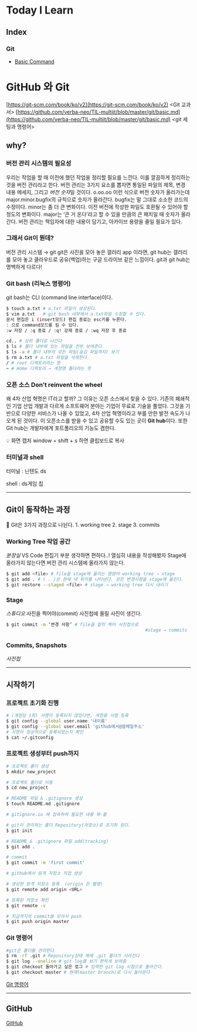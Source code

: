 # Today I Learn

## Index

### Git

- [Basic Command](https://github.com/BangSungjoon/TIL/blob/master/Git/basic-command.md)

# GitHub 와 Git

[https://git-scm.com/book/ko/v2](https://git-scm.com/book/ko/v2) <Git 교과서>
[https://github.com/verba-neo/TIL-multiit/blob/master/git/basic.md](https://github.com/verba-neo/TIL-multiit/blob/master/git/basic.md) <git 세팅과 명령어>

## why?

### 버전 관리 시스템의 필요성

우리는 작업을 할 때 이전에 했던 작업을 정리할 필요를 느낀다. 
이를 깔끔하게 정리하는 것을 버전 관리라고 한다. 버전 관리는 3가지 요소를 뽑자면 통일된 파일의 제목, 변경 내용 메세지, 그리고 *버전 숫자*일 것이다. 
o.oo.oo 이런 식으로 버전 숫자가 올라가는데 major.minor.bugfix의 규칙으로 숫자가 올라간다.
bugfix는 말 그대로 소소한 코드의 수정이다. 
minor는 좀 더 큰 변화이다. 이전 버전에 작성한 파일도 호환될 수 있어야 할 정도의 변화이다.
major는 ‘큰 거 온다’라고 할 수 있을 만큼의 큰 패치일 때 숫자가 올라간다.
버전 관리는 책임자에 대한 내용이 담기고, 아카이브 용량을 줄일 필요가 있다.

### 그래서 Git이 뭔데?

버전 관리 시스템 → git
git은 사진을 모아 놓은 갤러리 app 이라면, git hub는 갤러리를 모아 놓고 클라우드로 공유(백업)하는 구글 드라이브 같은 느낌이다. 
git과 git hub는 명백하게 다르다!

### Git bash (리눅스 명령어)

git bash는 CLI (command line interface)이다.

```bash
$ touch a.txt # a.txt 파일이 생성된다.
$ vim a.txt   # git bash 내부에서 a.txt파일 수정할 수 있다.
문서 편집은 i (insert모드) 편집 종료는 esc키를 누른다. 
: 으로 command모드를 킬 수 있다.
:w 저장 / :q 종료 / :q! 강제 종료 / :wq 저장 후 종료
```

```bash
cd.. # 상위 폴더로 나간다
$ ls # 폴더 내부에 있는 파일을 전부 보여준다.
$ ls -a # 폴더 내부의 모든 파일(숨김 파일까지) 보기
$ rm a.txt # a.txt 파일을 삭제한다.
/ # root 디렉토리라는 뜻
~ # Home 디렉토리 → 계정명 폴더라는 뜻
```

### 오픈 소스 Don’t reinvent the wheel

왜 4차 산업 혁명은 IT라고 할까?
그 이유는 오픈 소스에서 찾을 수 있다. 기존의 폐쇄적인 기업 산업 개발과 다르게 소프트웨어 분야는 기업이 무료로 기술을 풀었다. 그것을 기반으로 다양한 서비스가 나올 수 있었고, 4차 산업 혁명이라고 부를 만한 발전 속도가 나오게 된 것이다. 이 오픈소스를 받을 수 있고 공유할 수도 있는 곳이 **Git hub**이다.
또한 Git hub는 개발자에게 포트폴리오의 기능도 겸한다.

<aside>
💡 화면 캡처
window + shift + s 하면 클립보드로 복사

</aside>

### 터미널과 shell

터미널 : 닌텐도 ds

shell : ds게임 칩

---

## Git이 동작하는 과정

<aside>
📎 Git은 3가지 과정으로 나뉜다.
1. working tree
2. stage
3. commits

</aside>

### Working Tree 작업 공간

*분장실*
VS Code 편집기 부분 생각하면 편하다..!
열심히 내용을 작성해봤자 Stage에 올라가지 않는다면 버전 관리 시스템에 올라가지 않는다.

```bash
$ git add <file> # file을 stage에 올리는 명령어 working tree → stage
$ git add . # ( . )은 현재 내 위치를 나타낸다. 모든 변경사항을 stage에 올린다.
$ git restore --staged <file> # stage → working tree 다시 내리기
```

### Stage

*스튜디오*
사진을 찍어야(commit) 사진첩에 올릴 사진이 생긴다.

```bash
$ git commit -m ‘변경 사항’ # file을 찰칵 찍어 사진첩으로 
													 #stage → commits
```

### Commits, Snapshots

*사진첩*

---

## 시작하기

### 프로젝트 초기화 진행

```bash
# (계정당 1회) 서명이 등록되지 않았다면, 계정용 서명 등록
$ git config --global user.name '내이름'
$ git config --global user.email 'github에서@쓸메일주소'
# 서명이 정상적으로 등록되었는지 확인
$ cat ~/.gitconfig
```

### **프로젝트 생성부터 push까지**

```bash
# 프로젝트 폴더 생성
$ mkdir new_project

# 프로젝트 폴더로 이동
$ cd new_project

# README 파일 & .gitignore 생성
$ touch README.md .gitignore

# gitignore.io 에 접속하여 필요한 내용 복-붙

# git이 관리하는 폴더 Repository(저장소)로 초기화 된다.
$ git init

# README & .gitignore 파일 add(tracking)
$ git add .

# commit
$ git commit -m 'first commit'

# github에서 원격 저장소 직접 생성

# 생성한 원격 저장소 등록  (origin 은 별명)
$ git remote add origin <URL>

# 등록된 저장소 확인
$ git remote -v

# 지금까지의 commit들 모아서 push
$ git push origin master
```

### Git 명령어

```bash
#git은 폴더를 관리한다
$ rm -rf .git # Repository상태 해제 .git 폴더가 사라진다
$ git log --oneline # git log를 보기 편하게 보여줌
$ git checkout 돌아가고 싶은 로그 # 입력한 git log 시점으로 돌아간다.
$ git checkout master # 현재(master branch)로 다시 돌아온다
```

[Git 명령어](https://www.notion.so/Git-8749235c86174063bc9b65c72a5ab3c9?pvs=21)

---

## GitHub

[GitHub](https://www.notion.so/GitHub-0886d4fb406740f1af221cf398305b54?pvs=21)